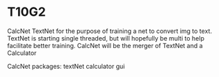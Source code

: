 # T10G2
CalcNet
TextNet for the purpose of training a net to convert img to text. TextNet is starting single threaded, but will hopefully be multi to help facilitate better training.
CalcNet will be the merger of TextNet and a Calculator 

CalcNet
packages:
 textNet
 calculator
 gui
